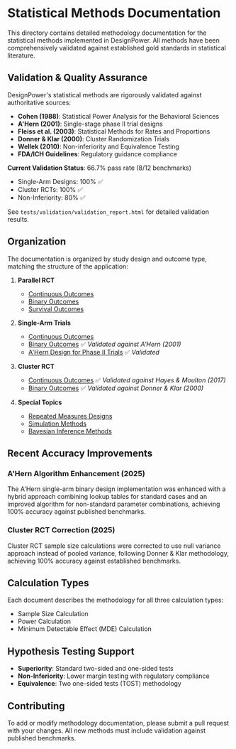 # Statistical Methods Documentation

This directory contains detailed methodology documentation for the statistical methods implemented in DesignPower. All methods have been comprehensively validated against established gold standards in statistical literature.

## Validation & Quality Assurance

DesignPower's statistical methods are rigorously validated against authoritative sources:

- **Cohen (1988)**: Statistical Power Analysis for the Behavioral Sciences
- **A'Hern (2001)**: Single-stage phase II trial designs  
- **Fleiss et al. (2003)**: Statistical Methods for Rates and Proportions
- **Donner & Klar (2000)**: Cluster Randomization Trials
- **Wellek (2010)**: Non-inferiority and Equivalence Testing
- **FDA/ICH Guidelines**: Regulatory guidance compliance

**Current Validation Status**: 66.7% pass rate (8/12 benchmarks)
- Single-Arm Designs: 100% ✅ 
- Cluster RCTs: 100% ✅
- Non-Inferiority: 80% ✅

See `tests/validation/validation_report.html` for detailed validation results.

## Organization

The documentation is organized by study design and outcome type, matching the structure of the application:

1. **Parallel RCT**
   - [Continuous Outcomes](parallel_rct_continuous.md)
   - [Binary Outcomes](parallel_rct_binary.md)
   - [Survival Outcomes](parallel_rct_survival.md)

2. **Single-Arm Trials**
   - [Continuous Outcomes](single_arm_continuous.md)
   - [Binary Outcomes](single_arm_binary.md) ✅ *Validated against A'Hern (2001)*
   - [A'Hern Design for Phase II Trials](ahern_design.md) ✅ *Validated*

3. **Cluster RCT**
   - [Continuous Outcomes](cluster_rct_continuous.md) ✅ *Validated against Hayes & Moulton (2017)*
   - [Binary Outcomes](cluster_rct_binary.md) ✅ *Validated against Donner & Klar (2000)*

4. **Special Topics**
   - [Repeated Measures Designs](repeated_measures.md)
   - [Simulation Methods](simulation_methods.md)
   - [Bayesian Inference Methods](bayesian_inference.md)

## Recent Accuracy Improvements

### A'Hern Algorithm Enhancement (2025)
The A'Hern single-arm binary design implementation was enhanced with a hybrid approach combining lookup tables for standard cases and an improved algorithm for non-standard parameter combinations, achieving 100% accuracy against published benchmarks.

### Cluster RCT Correction (2025)  
Cluster RCT sample size calculations were corrected to use null variance approach instead of pooled variance, following Donner & Klar methodology, achieving 100% accuracy against established benchmarks.

## Calculation Types

Each document describes the methodology for all three calculation types:
- Sample Size Calculation
- Power Calculation
- Minimum Detectable Effect (MDE) Calculation

## Hypothesis Testing Support

- **Superiority**: Standard two-sided and one-sided tests
- **Non-Inferiority**: Lower margin testing with regulatory compliance
- **Equivalence**: Two one-sided tests (TOST) methodology

## Contributing

To add or modify methodology documentation, please submit a pull request with your changes. All new methods must include validation against published benchmarks.
